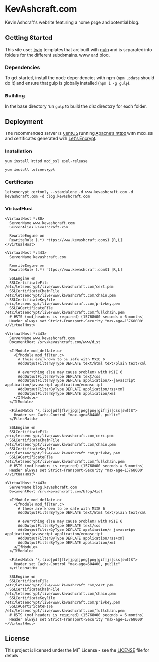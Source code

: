 # KevAshcraft.com

Kevin Ashcraft's website featuring a home page and potential blog.

## Getting Started

This site uses [twig](https://twig.sensiolabs.org) templates that are built with [gulp](http://gulpjs.com) and is separated into folders for the different subdomains, www and blog.

### Dependencies

To get started, install the node dependencies with npm (`npm update` should do it) and ensure that gulp is globally installed (`npm i -g gulp`).

### Building

In the base directory run `gulp` to build the dist directory for each folder.

## Deployment

The recommended server is [CentOS](https://www.centos.org/) running [Apache's httpd](https://httpd.apache.org/) with mod_ssl and certificates generated with [Let's Encrypt](https://letsencrypt.org/).

### Installation

`yum install httpd mod_ssl epel-release`

`yum install letsencrypt`

### Certificates

`letsencrypt certonly --standalone -d www.kevashcraft.com -d kevashcraft.com -d blog.kevashcraft.com`

### VirtualHost

```
<VirtualHost *:80>
  ServerName www.kevashcraft.com
  ServerAlias kevashcraft.com

  RewriteEngine on
  RewriteRule (.*) https://www.kevashcraft.com$1 [R,L]
</VirtualHost>

<VirtualHost *:443>
  ServerName kevashcraft.com

  RewriteEngine on
  RewriteRule (.*) https://www.kevashcraft.com$1 [R,L]

  SSLEngine on
  SSLCertificateFile      /etc/letsencrypt/live/www.kevashcraft.com/cert.pem
  SSLCertificateChainFile /etc/letsencrypt/live/www.kevashcraft.com/chain.pem
  SSLCertificateKeyFile   /etc/letsencrypt/live/www.kevashcraft.com/privkey.pem
  SSLCACertificateFile    /etc/letsencrypt/live/www.kevashcraft.com/fullchain.pem
  # HSTS (mod_headers is required) (15768000 seconds = 6 months)
  Header always set Strict-Transport-Security "max-age=15768000"
</VirtualHost>

<VirtualHost *:443>
  ServerName www.kevashcraft.com
  DocumentRoot /srv/kevashcraft.com/www/dist

  <IfModule mod_deflate.c>
    <IfModule mod_filter.c>
      # these are known to be safe with MSIE 6
      AddOutputFilterByType DEFLATE text/html text/plain text/xml

      # everything else may cause problems with MSIE 6
      AddOutputFilterByType DEFLATE text/css
      AddOutputFilterByType DEFLATE application/x-javascript application/javascript application/ecmascript
      AddOutputFilterByType DEFLATE application/rss+xml
      AddOutputFilterByType DEFLATE application/xml
    </IfModule>
  </IfModule>

  <FilesMatch "\.(ico|pdf|flv|jpg|jpeg|png|gif|js|css|swf)$">
    Header set Cache-Control "max-age=604800, public"
  </FilesMatch>

  SSLEngine on
  SSLCertificateFile      /etc/letsencrypt/live/www.kevashcraft.com/cert.pem
  SSLCertificateChainFile /etc/letsencrypt/live/www.kevashcraft.com/chain.pem
  SSLCertificateKeyFile   /etc/letsencrypt/live/www.kevashcraft.com/privkey.pem
  SSLCACertificateFile    /etc/letsencrypt/live/www.kevashcraft.com/fullchain.pem
  # HSTS (mod_headers is required) (15768000 seconds = 6 months)
  Header always set Strict-Transport-Security "max-age=15768000"
</VirtualHost>

<VirtualHost *:443>
  ServerName blog.kevashcraft.com
  DocumentRoot /srv/kevashcraft.com/blog/dist

  <IfModule mod_deflate.c>
    <IfModule mod_filter.c>
      # these are known to be safe with MSIE 6
      AddOutputFilterByType DEFLATE text/html text/plain text/xml

      # everything else may cause problems with MSIE 6
      AddOutputFilterByType DEFLATE text/css
      AddOutputFilterByType DEFLATE application/x-javascript application/javascript application/ecmascript
      AddOutputFilterByType DEFLATE application/rss+xml
      AddOutputFilterByType DEFLATE application/xml
    </IfModule>
  </IfModule>

  <FilesMatch "\.(ico|pdf|flv|jpg|jpeg|png|gif|js|css|swf)$">
    Header set Cache-Control "max-age=604800, public"
  </FilesMatch>

  SSLEngine on
  SSLCertificateFile      /etc/letsencrypt/live/www.kevashcraft.com/cert.pem
  SSLCertificateChainFile /etc/letsencrypt/live/www.kevashcraft.com/chain.pem
  SSLCertificateKeyFile   /etc/letsencrypt/live/www.kevashcraft.com/privkey.pem
  SSLCACertificateFile    /etc/letsencrypt/live/www.kevashcraft.com/fullchain.pem
  # HSTS (mod_headers is required) (15768000 seconds = 6 months)
  Header always set Strict-Transport-Security "max-age=15768000"
</VirtualHost>

```

## License

This project is licensed under the MIT License - see the [LICENSE](LICENSE) file for details
